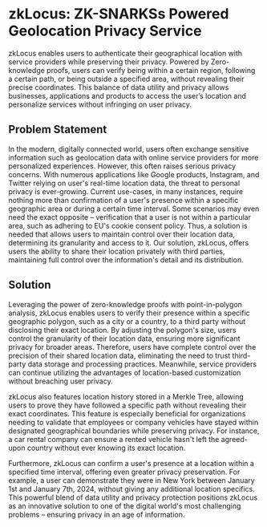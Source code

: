 # zkLocus: ZK-SNARKSs Powered Geolocation Privacy Service

zkLocus enables users to authenticate their geographical location with service providers while preserving their privacy. Powered by Zero-knowledge proofs, users can verify being within a certain region, following a certain path, or being outside a specified area, without revealing their precise coordinates. This balance of data utility and privacy allows businesses, applications and products to access the user’s location and personalize services without infringing on user privacy.

## Problem Statement

In the modern, digitally connected world, users often exchange sensitive information such as geolocation data with online service providers for more personalized experiences. However, this often raises serious privacy concerns. With numerous applications like Google products, Instagram, and Twitter relying on user's real-time location data, the threat to personal privacy is ever-growing. Current use-cases, in many instances, require nothing more than confirmation of a user's presence within a specific geographic area or during a certain time interval. Some scenarios may even need the exact opposite – verification that a user is not within a particular area, such as adhering to EU's cookie consent policy. Thus, a solution is needed that allows users to maintain control over their location data, determining its granularity and access to it. Our solution, zkLocus, offers users the ability to share their location privately with third parties, maintaining full control over the information's detail and its distribution.

## Solution

Leveraging the power of zero-knowledge proofs with point-in-polygon analysis, zkLocus enables users to verify their presence within a specific geographic polygon, such as a city or a country, to a third party without disclosing their exact location. By adjusting the polygon's size, users control the granularity of their location data, ensuring more significant privacy for broader areas. Therefore, users have complete control over the precision of their shared location data, eliminating the need to trust third-party data storage and processing practices. Meanwhile, service providers can continue utilizing the advantages of location-based customization without breaching user privacy. 

zkLocus also features location history stored in a Merkle Tree, allowing users to prove they have followed a specific path without revealing their exact coordinates. This feature is especially beneficial for organizations needing to validate that employees or company vehicles have stayed within designated geographical boundaries while preserving privacy. For instance, a car rental company can ensure a rented vehicle hasn't left the agreed-upon country without ever knowing its exact location. 

Furthermore, zkLocus can confirm a user's presence at a location within a specified time interval, offering even greater privacy preservation. For example, a user can demonstrate they were in New York between January 1st and January 7th, 2024, without giving any additional location specifics. This powerful blend of data utility and privacy protection positions zkLocus as an innovative solution to one of the digital world's most challenging problems – ensuring privacy in an age of information.